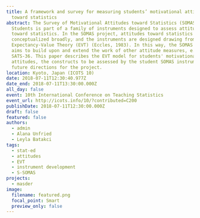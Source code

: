 ```yaml
---
title: A framework and survey for measuring students’ motivational attitudes
  toward statistics
abstract: The Survey of Motivational Attitudes toward Statistics (SOMAS) for
  Students is part of a family of instruments designed to assess attitudes
  toward statistics. In the SOMAS project, attitudes toward statistics are
  conceptualized broadly, and the instruments are designed drawing from
  Expectancy-Value Theory (EVT) (Eccles, 1983). In this way, the SOMAS project
  aims to build upon and extend the work of other attitude measures, e.g. the
  SATS-36. This paper describes the EVT model for students' motivational
  attitudes, the constructs to be assessed by the student SOMAS instrument, and
  future directions for the project.
location: Kyoto, Japan (ICOTS 10)
date: 2018-07-11T12:30:40.977Z
date_end: 2018-07-11T13:30:00.000Z
all_day: false
event: 10th International Conference on Teaching Statistics
event_url: http://icots.info/10/?contributed=C200
publishDate: 2018-07-11T12:30:00.000Z
draft: false
featured: false
authors:
  - admin
  - Alana Unfried
  - Leyla Batakci
tags:
  - stat-ed
  - attitudes
  - EVT
  - instrument development
  - S-SOMAS
projects:
  - masder
image:
  filename: featured.png
  focal_point: Smart
  preview_only: false
---
```

